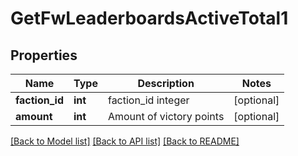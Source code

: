 # GetFwLeaderboardsActiveTotal1

## Properties
Name | Type | Description | Notes
------------ | ------------- | ------------- | -------------
**faction_id** | **int** | faction_id integer | [optional] 
**amount** | **int** | Amount of victory points | [optional] 

[[Back to Model list]](../README.md#documentation-for-models) [[Back to API list]](../README.md#documentation-for-api-endpoints) [[Back to README]](../README.md)


